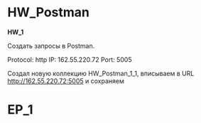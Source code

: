 # HW_Postman

**HW_1**

Создать запросы в Postman.

Protocol: http
IP: 162.55.220.72
Port: 5005

Создал новую коллекцию HW_Postman_1_1, вписываем в URL http://162.55.220.72:5005 и сохраняем

# **EP_1**
